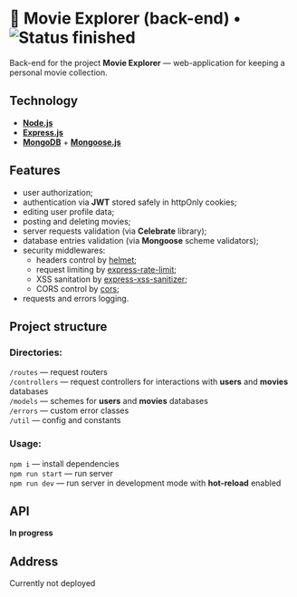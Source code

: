 # :popcorn: Movie Explorer (back-end) • ![Status finished](https://badgen.net/badge/status/finished/green)

Back-end for the project **Movie Explorer** — web-application for keeping a personal movie collection.

## Technology

- [**Node.js**](https://nodejs.org/en/ 'Node.js')
- [**Express.js**](https://expressjs.com 'Express.js')
- [**MongoDB**](https://www.mongodb.com 'MongoDB') + [**Mongoose.js**](https://mongoosejs.com 'Mongoose')

## Features

- user authorization;
- authentication via **JWT** stored safely in httpOnly cookies;
- editing user profile data;
- posting and deleting movies;
- server requests validation (via **Celebrate** library);
- database entries validation (via **Mongoose** scheme validators);
- security middlewares:
  - headers control by [helmet](https://www.npmjs.com/package/helmet);
  - request limiting by [express-rate-limit](https://www.npmjs.com/package/express-rate-limit);
  - XSS sanitation by [express-xss-sanitizer](https://www.npmjs.com/package/express-xss-sanitizer);
  - CORS control by [cors](https://www.npmjs.com/package/cors);
- requests and errors logging.

## Project structure

### Directories:

`/routes` — request routers  
`/controllers` — request controllers for interactions with **users** and **movies** databases  
`/models` — schemes for **users** and **movies** databases  
`/errors` — custom error classes  
`/util` — config and constants

### Usage:

`npm i` — install dependencies  
`npm run start` — run server  
`npm run dev` — run server in development mode with **hot-reload** enabled

## API

**In progress**

## Address

Currently not deployed
